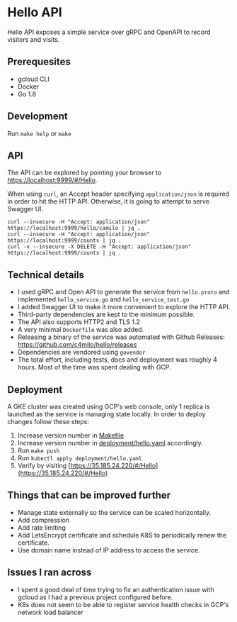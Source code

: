 # Hello API

Hello API exposes a simple service over gRPC and OpenAPI to record visitors and visits.


## Prerequesites

* gcloud CLI
* Docker
* Go 1.8

## Development

Run `make help` or `make`


## API

The API can be explored by pointing your browser to [https://localhost:9999/#/Hello](https://localhost:9999/#/Hello).

When using `curl`, an Accept header specifying `application/json` is required in order to hit the HTTP API. Otherwise, it is going to
attempt to serve Swagger UI.

```shell
curl --insecure -H "Accept: application/json" https://localhost:9999/hello/camilo | jq .
curl --insecure -H "Accept: application/json" https://localhost:9999/counts | jq .
curl -v --insecure -X DELETE -H "Accept: application/json" https://localhost:9999/counts | jq .
```

## Technical details

* I used gRPC and Open API to generate the service from `hello.proto` and implemented `hello_service.go` and `hello_service_test.go`
* I added Swagger UI to make it more convenient to explore the HTTP API.
* Third-party dependencies are kept to the minimum possible.
* The API also supports HTTP2 and TLS 1.2
* A very minimal `Dockerfile` was also added.
* Releasing a binary of the service was automated with Github Releases: https://github.com/c4milo/hello/releases
* Dependencies are vendored using `govendor`
* The total effort, including tests, docs and deployment was roughly 4 hours. Most of the time was spent dealing with GCP.

## Deployment

A GKE cluster was created using GCP's web console, only 1 replica is launched as the service is managing state locally.
In order to deploy changes follow these steps:

1. Increase version number in [Makefile](https://github.com/c4milo/hello/tree/master/Makefile#L2)
2. Increase version number in [deployment/hello.yaml](https://github.com/c4milo/hello/tree/master/deployment/hello.yaml#L14) accordingly.
3. Run `make push`
4. Run `kubectl apply deployment/hello.yaml`
5. Verify by visiting [https://35.185.24.220/#/Hello](https://35.185.24.220/#/Hello)

## Things that can be improved further

* Manage state externally so the service can be scaled horizontally.
* Add compression
* Add rate limiting
* Add LetsEncrypt certificate and schedule K8S to periodically renew the certificate.
* Use domain name instead of IP address to access the service.

## Issues I ran across

* I spent a good deal of time trying to fix an authentication issue with gcloud as I had a previous project configured before.
* K8s does not seem to be able to register service health checks in GCP's network load balancer
